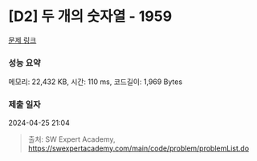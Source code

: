 # [D2] 두 개의 숫자열 - 1959 

[문제 링크](https://swexpertacademy.com/main/code/problem/problemDetail.do?contestProbId=AV5PpoFaAS4DFAUq) 

### 성능 요약

메모리: 22,432 KB, 시간: 110 ms, 코드길이: 1,969 Bytes

### 제출 일자

2024-04-25 21:04



> 출처: SW Expert Academy, https://swexpertacademy.com/main/code/problem/problemList.do